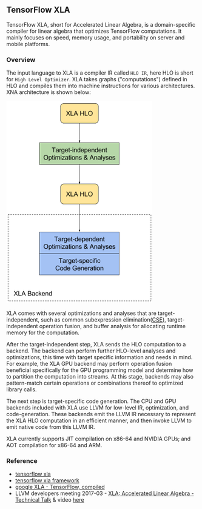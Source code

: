 
## TensorFlow XLA

TensorFlow XLA, short for Accelerated Linear Algebra, is a domain-specific compiler for linear algebra that optimizes TensorFlow computations. It mainly focuses on speed, memory usage, and portability on server and mobile platforms.

### Overview
The input language to XLA is a compiler IR called `HLO IR`, here HLO is short for `High Level Optimizer`. XLA takes graphs ("computations") defined in HLO and compiles them into machine instructions for various architectures. XNA architecture is shown below:

![image](./xla-arch/arch.png "XNA architecture")

XLA comes with several optimizations and analyses that are target-independent, such as common subexpression elimination([CSE](https://en.wikipedia.org/wiki/Common_subexpression_elimination)), target-independent operation fusion, and buffer analysis for allocating runtime memory for the computation.

After the target-independent step, XLA sends the HLO computation to a backend. The backend can perform further HLO-level analyses and optimizations, this time with target specific information and needs in mind. For example, the XLA GPU backend may perform operation fusion beneficial specifically for the GPU programming model and determine how to partition the computation into streams. At this stage, backends may also pattern-match certain operations or combinations thereof to optimized library calls.

The next step is target-specific code generation. The CPU and GPU backends included with XLA use LLVM for low-level IR, optimization, and code-generation. These backends emit the LLVM IR necessary to represent the XLA HLO computation in an efficient manner, and then invoke LLVM to emit native code from this LLVM IR.

XLA currently supports JIT compilation on x86-64 and NVIDIA GPUs; and AOT compilation for x86-64 and ARM.

### Reference
- [tensorflow xla](https://www.tensorflow.org/performance/xla/)
- [tensorflow xla framework](https://www.tensorflow.org/versions/master/resources/xla_prerelease.html)
- [google XLA - TensorFlow, compiled](https://developers.googleblog.com/2017/03/xla-tensorflow-compiled.html)
- LLVM developers meeting 2017-03 - [XLA: Accelerated Linear Algebra - Technical Talk](http://llvm.org/devmtg/2017-03/) & video [here](https://www.youtube.com/watch?v=2IOPpyyuLkc)
